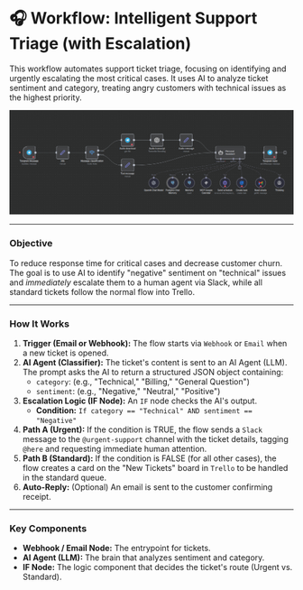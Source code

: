 # 🎧 Workflow: Intelligent Support Triage (with Escalation)

This workflow automates support ticket triage, focusing on identifying and urgently escalating the most critical cases. It uses AI to analyze ticket sentiment and category, treating angry customers with technical issues as the highest priority.

![Workflow Preview](./flow-preview.png)

---

### Objective

To reduce response time for critical cases and decrease customer churn. The goal is to use AI to identify "negative" sentiment on "technical" issues and *immediately* escalate them to a human agent via Slack, while all standard tickets follow the normal flow into Trello.

---

### How It Works

1.  **Trigger (Email or Webhook):** The flow starts via `Webhook` or `Email` when a new ticket is opened.
2.  **AI Agent (Classifier):** The ticket's content is sent to an AI Agent (LLM). The prompt asks the AI to return a structured JSON object containing:
    * `category`: (e.g., "Technical," "Billing," "General Question")
    * `sentiment`: (e.g., "Negative," "Neutral," "Positive")
3.  **Escalation Logic (IF Node):** An `IF` node checks the AI's output.
    * **Condition:** `If category == "Technical" AND sentiment == "Negative"`
4.  **Path A (Urgent):** If the condition is TRUE, the flow sends a `Slack` message to the `@urgent-support` channel with the ticket details, tagging `@here` and requesting immediate human attention.
5.  **Path B (Standard):** If the condition is FALSE (for all other cases), the flow creates a card on the "New Tickets" board in `Trello` to be handled in the standard queue.
6.  **Auto-Reply:** (Optional) An email is sent to the customer confirming receipt.

---

### Key Components

* **Webhook / Email Node:** The entrypoint for tickets.
* **AI Agent (LLM):** The brain that analyzes sentiment and category.
* **IF Node:** The logic component that decides the ticket's route (Urgent vs. Standard).